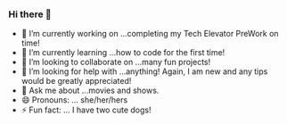 ### Hi there 👋

- 🔭 I’m currently working on ...completing my Tech Elevator PreWork on time!
- 🌱 I’m currently learning ...how to code for the first time!
- 👯 I’m looking to collaborate on ...many fun projects!
- 🤔 I’m looking for help with ...anything! Again, I am new and any tips would be greatly appreciated!
- 💬 Ask me about ...movies and shows.
- 😄 Pronouns: ... she/her/hers
- ⚡ Fun fact: ... I have two cute dogs!
